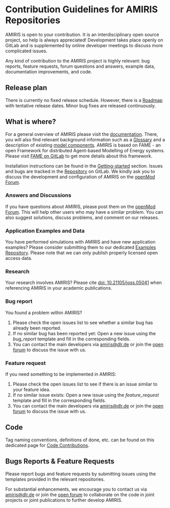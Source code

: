 # Contribution Guidelines for AMIRIS Repositories

AMIRIS is open to your contribution.
It is an interdisciplinary open source project, so help is always appreciated!
Development takes place openly on GitLab and is supplemented by online developer meetings to discuss more complicated issues.

Any kind of contribution to the AMIRIS project is highly relevant: bug reports, feature requests, forum questions and answers, example data, documentation improvements, and code.

## Release plan

There is currently no fixed release schedule. 
However, there is a [Roadmap](../Roadmap.md) with tentative release dates.
Minor bug fixes are released continuously.

## What is where?

For a general overview of AMIRIS please visit the [documentation](../home.md).
There, you will also find relevant background information such as a [Glossary](../Glossary.md) and a description of existing [model components](../Classes.md).
AMIRIS is based on FAME - an open Framework for distributed Agent-based Modelling of Energy systems.
Please visit [FAME on GitLab](https://gitlab.com/fame-framework/wiki/-/wikis/home) to get more details about this framework.

Installation instructions can be found in the [Getting-started](../Get-Started.md) section.
Issues and bugs are tracked in the [Repository](https://gitlab.com/dlr-ve/esy/amiris/amiris/-/issues) on GitLab.
We kindly ask you to discuss the development and configuration of AMIRIS on the [openMod Forum](https://forum.openmod.org/tag/amiris).

### Answers and Discussions

If you have questions about AMIRIS, please post them on the [openMod Forum](https://forum.openmod.org/tag/amiris).
This will help other users who may have a similar problem.
You can also suggest solutions, discuss problems, and comment on our releases.

### Application Examples and Data

You have performed simulations with AMIRIS and have new application examples?
Please consider submitting them to our dedicated [Examples Repository](https://gitlab.com/dlr-ve/esy/amiris/examples).
Please note that we can only publish properly licensed open access data.

### Research

Your research involves AMIRIS?
Please cite [doi: 10.21105/joss.05041](https://doi.org/10.21105/joss.05041) when referencing AMIRIS in your academic publications.

### Bug report

You found a problem within AMIRIS?

1. Please check the open issues list to see whether a similar bug has already been reported.
2. If no similar bug has been reported yet: Open a new issue using the *bug_report* template and fill in the corresponding fields.
3. You can contact the main developers via [amiris@dlr.de](mailto:amiris@dlr.de) or join the [open forum](./Support.md#amiris-open-forum) to discuss the issue with us.

### Feature request

If you need something to be implemented in AMIRIS:

1. Please check the open issues list to see if there is an issue similar to your feature idea.
2. If no similar issue exists: Open a new issue using the *feature_request* template and fill in the corresponding fields.
3. You can contact the main developers via [amiris@dlr.de](mailto:amiris@dlr.de) or join the [open forum](./Support.md#amiris-open-forum) to discuss the issue with us.

## Code

Tag naming conventions, definitions of done, etc. can be found on this dedicated page for [Code Contributions](./Code.md).

## Bugs Reports & Feature Requests

Please report bugs and feature requests by submitting issues using the templates provided in the relevant repositories.

For substantial enhancements, we encourage you to contact us via [amiris@dlr.de](mailto:amiris@dlr.de) or join the [open forum](./Support.md#amiris-open-forum) to collaborate on the code in joint projects or joint publications to further develop AMIRIS.
